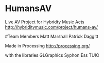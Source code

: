 HumansAV
========

Live AV Project for Hybridty Music Acts
http://hybriditymusic.com/project/humans-av/

#Team Members
Matt Marshall
Patrick Daggitt

Made in Processing 
http://processing.org/

with the libraries
GLGraphics
Syphon
Ess
TUIO